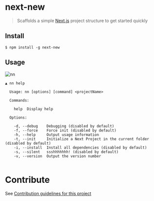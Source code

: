 # next-new
> Scaffolds a simple [Next.js](https://github.com/zeit/next.js) project structure to get started quickly

## Install

`$ npm install -g next-new`

## Usage

![nn](https://cloud.githubusercontent.com/assets/8714775/22752703/d2454bf0-ee39-11e6-986d-1511816032a9.gif)



```
▲ nn help

  Usage: nn [options] [command] <projectName>

  Commands:

    help  Display help

  Options:

    -d, --debug    Debugging (disabled by default)
    -f, --force    Force init (disabled by default)
    -h, --help     Output usage information
    -t, --init     Initialize a Next Project in the current folder (disabled by default)
    -i, --install  Install all dependencies (disabled by default)
    -s, --silent   ssshhhhhhh! (disabled by default)
    -v, --version  Output the version number


```
# Contribute
See [Contribution guidelines for this project](CONTRIBUTING.md)
